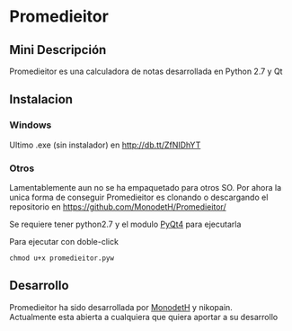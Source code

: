 Promedieitor
============
Mini Descripción
----------------

Promedieitor es una calculadora de notas desarrollada en Python 2.7 y Qt

Instalacion
-----------

### Windows  
Ultimo .exe (sin instalador) en http://db.tt/ZfNIDhYT

### Otros  
Lamentablemente aun no se ha empaquetado para otros SO. 
Por ahora la unica forma de conseguir Promedieitor es clonando o descargando el repositorio en https://github.com/MonodetH/Promedieitor/

Se requiere tener python2.7 y el modulo [PyQt4](http://www.riverbankcomputing.co.uk/software/pyqt/download) para ejecutarla

Para ejecutar con doble-click

    chmod u+x promedieitor.pyw


Desarrollo
----------

Promedieitor ha sido desarrollada por [MonodetH](https://github.com/MonodetH/) y nikopain.  
Actualmente esta abierta a cualquiera que quiera aportar a su desarrollo

